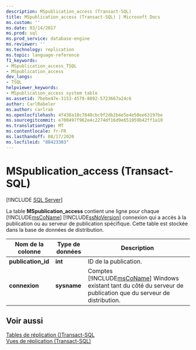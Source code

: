 ```yaml
---
description: MSpublication_access (Transact-SQL)
title: MSpublication_access (Transact-SQL) | Microsoft Docs
ms.custom: ''
ms.date: 03/14/2017
ms.prod: sql
ms.prod_service: database-engine
ms.reviewer: ''
ms.technology: replication
ms.topic: language-reference
f1_keywords:
- MSpublication_access_TSQL
- MSpublication_access
dev_langs:
- TSQL
helpviewer_keywords:
- MSpublication_access system table
ms.assetid: 7bebe47e-3153-4579-8092-5723667a24c6
author: CarlRabeler
ms.author: carlrab
ms.openlocfilehash: 4f438a10c7840cbc9f2db2b4e5e4e50ee63197be
ms.sourcegitcommit: e700497f962e4c2274df16d9e651059b42ff1a10
ms.translationtype: MT
ms.contentlocale: fr-FR
ms.lasthandoff: 08/17/2020
ms.locfileid: "88423303"
---
```

# <a name="mspublication_access-transact-sql"></a>MSpublication_access (Transact-SQL)
[!INCLUDE [SQL Server](../../includes/applies-to-version/sqlserver.md)]

  La table **MSpublication_access** contient une ligne pour chaque [!INCLUDE[msCoName](../../includes/msconame-md.md)] [!INCLUDE[ssNoVersion](../../includes/ssnoversion-md.md)] connexion qui a accès à la publication ou au serveur de publication spécifique. Cette table est stockée dans la base de données de distribution.  
  
|Nom de la colonne|Type de données|Description|  
|-----------------|---------------|-----------------|  
|**publication_id**|**int**|ID de la publication.|  
|**connexion**|**sysname**|Comptes [!INCLUDE[msCoName](../../includes/msconame-md.md)] Windows existant tant du côté du serveur de publication que du serveur de distribution.|  
  
## <a name="see-also"></a>Voir aussi  
 [Tables de réplication &#40;&#41;Transact-SQL ](../../relational-databases/system-tables/replication-tables-transact-sql.md)   
 [Vues de réplication &#40;Transact-SQL&#41;](../../relational-databases/system-views/replication-views-transact-sql.md)  
  
  
